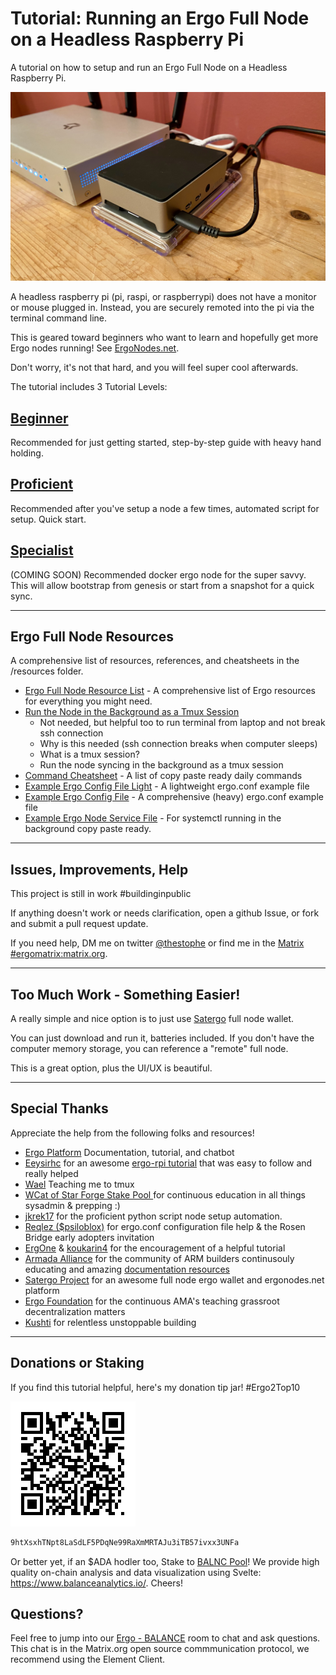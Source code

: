 # Tutorial: Running an Ergo Full Node on a Headless Raspberry Pi

A tutorial on how to setup and run an Ergo Full Node on a Headless Raspberry Pi.

![test1](/images/rpi-finished-iso-view.jpeg)

A headless raspberry pi (pi, raspi, or raspberrypi) does not have a monitor or mouse plugged in. Instead, you are securely remoted into the pi via the terminal command line.

This is geared toward beginners who want to learn and hopefully get more Ergo nodes running! See [ErgoNodes.net](http://ergonodes.net/).

Don't worry, it's not that hard, and you will feel super cool afterwards.

The tutorial includes 3 Tutorial Levels:

## [Beginner](/beginner/node-beginner-tutorial.md)
Recommended for just getting started, step-by-step guide with heavy hand holding.

## [Proficient](/proficient/node-proficient-tutorial.md)
Recommended after you've setup a node a few times, automated script for setup. Quick start.

## [Specialist](/specialist/node-specialist-tutorial.md)
(COMING SOON) Recommended docker ergo node for the super savvy. This will allow bootstrap from genesis or start from a snapshot for a quick sync.

--------------------------------------

## Ergo Full Node Resources
A comprehensive list of resources, references, and cheatsheets in the /resources folder.
- [Ergo Full Node Resource List](/resources/resources.md) - A comprehensive list of Ergo resources for everything you might need.
- [Run the Node in the Background as a Tmux Session](/resources/run-node-in-background-tmux.md)
    - Not needed, but helpful too to run terminal from laptop and not break ssh connection
    - Why is this needed (ssh connection breaks when computer sleeps)
    - What is a tmux session?
    - Run the node syncing in the background as a tmux session
- [Command Cheatsheet](/resources/command_cheatsheet.md) - A list of copy paste ready daily commands
- [Example Ergo Config File Light](/resources/example_ergo_config_file_light.txt) - A lightweight ergo.conf example file
- [Example Ergo Config File](/resources/example_ergo_config_file.txt) - A comprehensive (heavy) ergo.conf example file
- [Example Ergo Node Service File](/resources/example-ergo-node-service-file.txt) - For systemctl running in the background copy paste ready.


------------------------------------
## Issues, Improvements, Help

This project is still in work #buildinginpublic

If anything doesn't work or needs clarification, open a github Issue, or fork and submit a pull request update.

If you need help, DM me on twitter [@thestophe](https://twitter.com/TheStophe) or find me in the [Matrix #ergomatrix:matrix.org](https://matrix.to/#/#ergomatrix:matrix.org).

-------------------

## Too Much Work - Something Easier!

A really simple and nice option is to just use [Satergo](https://satergo.com/) full node wallet.

You can just download and run it, batteries included. If you don't have the computer memory storage, you can reference a "remote" full node.  

This is a great option, plus the UI/UX is beautiful.

-------------------

## Special Thanks
Appreciate the help from the following folks and resources!
- [Ergo Platform](https://twitter.com/Ergo_Platform) Documentation, tutorial, and chatbot
- [Eeysirhc](https://twitter.com/Eeysirhc) for an awesome [ergo-rpi tutorial](https://github.com/Eeysirhc/ergo-rpi) that was easy to follow and really helped
- [Wael](https://twitter.com/Piada_stakePool) Teaching me to tmux
- [WCat of Star Forge Stake Pool ](https://twitter.com/Star_Forge_Pool) for continuous education in all things sysadmin & prepping :) 
- [jkrek17](https://twitter.com/jkrek17) for the proficient python script node setup automation.
- [Reqlez ($psiloblox)](https://twitter.com/PSILOBLOX) for ergo.conf configuration file help & the Rosen Bridge early adopters invitation
- [ErgOne](https://twitter.com/Erg0ne) & [koukarin4](https://twitter.com/koukarin4) for the encouragement of a helpful tutorial
- [Armada Alliance](https://twitter.com/alliance_armada) for the community of ARM builders continusouly educating and amazing [documentation resources](https://armada-alliance.com/docs/)
- [Satergo Project](https://twitter.com/SatergoWallet) for an awesome full node ergo wallet and ergonodes.net platform
- [Ergo Foundation](https://twitter.com/ErgoFoundation) for the continuous AMA's teaching grassroot decentralization matters
- [Kushti](https://twitter.com/chepurnoy) for relentless unstoppable building

-------------

## Donations or Staking

If you find this tutorial helpful, here's my donation tip jar! #Ergo2Top10

![donations-qr-code](/images/wallet-qr-code.jpeg)

```bash
9htXsxhTNpt8LaSdLF5PDqNe99RaXmMRTAJu3iTB57ivxx3UNFa
```

Or better yet, if an $ADA hodler too, Stake to [BALNC Pool](https://pool.pm/a43ceac028a673e9f8611de0f683c70fdcadde560f28c2fb8cfabc81)! We provide high quality on-chain analysis and data visualization using Svelte: https://www.balanceanalytics.io/. Cheers!

## Questions?
Feel free to jump into our [Ergo - BALANCE](https://matrix.to/#/#ergo:forum.balanceanalytics.io) room to chat and ask questions. This chat is in the Matrix.org open source commmunication protocol, we recommend using the Element Client.